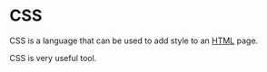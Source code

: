# CSS

CSS is a language that can be used to add style to an [HTML](/wiki/HTML) page.
CSS is very useful tool.